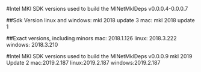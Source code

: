 #Intel MKl SDK versions used to build the MlNetMklDeps v0.0.0.4-0.0.0.7

##Sdk Version
linux and windows: mkl 2018 update 3
mac: mkl 2018 update 1

##Exact versions, including minors
mac: 2018.1.126
linux: 2018.3.222
windows: 2018.3.210

#Intel MKl SDK versions used to build the MlNetMklDeps v0.0.0.9
mkl 2019 Update 2
mac:2019.2.187
linux:2019.2.187
windows:2019.2.187